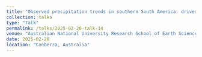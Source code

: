```yaml
---
title: "Observed precipitation trends in southern South America: drivers and uncertainties based on global climate models"
collection: talks
type: "Talk"
permalink: /talks/2025-02-20-talk-14
venue: "Australian National University Research School of Earth Sciences (RSES) Seminar Series"
date: 2025-02-20
location: "Canberra, Australia"
---
```

